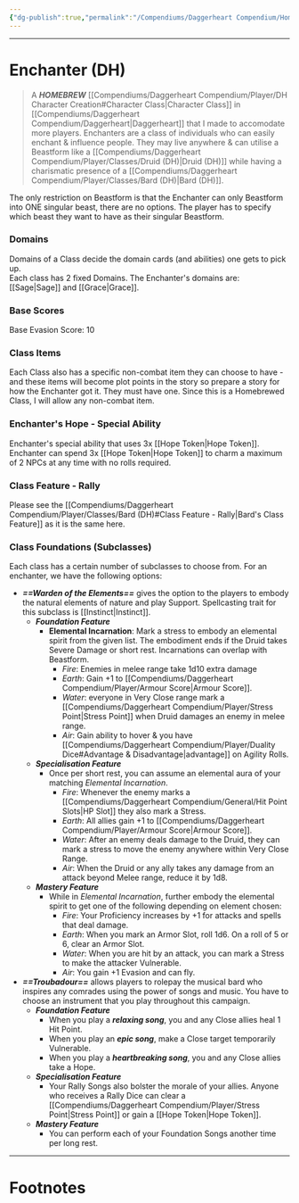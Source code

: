 ```yaml
---
{"dg-publish":true,"permalink":"/Compendiums/Daggerheart Compendium/Homebrew/Enchanter (DH)/","tags":["TTRPG"]}
---
```



---
# Enchanter (DH)
> A ***HOMEBREW*** [[Compendiums/Daggerheart Compendium/Player/DH Character Creation#Character Class\|Character Class]] in [[Compendiums/Daggerheart Compendium/Daggerheart\|Daggerheart]] that I made to accomodate more players.
> Enchanters are a class of individuals who can easily enchant & influence people. They may live anywhere & can utilise a Beastform like a [[Compendiums/Daggerheart Compendium/Player/Classes/Druid (DH)\|Druid (DH)]] while having a charismatic presence of a [[Compendiums/Daggerheart Compendium/Player/Classes/Bard (DH)\|Bard (DH)]].

The only restriction on Beastform is that the Enchanter can only Beastform into ONE singular beast, there are no options. The player has to specify which beast they want to have as their singular Beastform.

### Domains
Domains of a Class decide the domain cards (and abilities) one gets to pick up.  
Each class has 2 fixed Domains.
The Enchanter's domains are: [[Sage\|Sage]] and [[Grace\|Grace]].

### Base Scores
Base Evasion Score: 10

### Class Items
Each Class also has a specific non-combat item they can choose to have - and these items will become plot points in the story so prepare a story for how the Enchanter got it. They must have one. 
Since this is a Homebrewed Class, I will allow any non-combat item.

### Enchanter's Hope - Special Ability
Enchanter's special ability that uses 3x [[Hope Token\|Hope Token]].
Enchanter can spend 3x [[Hope Token\|Hope Token]] to charm a maximum of 2 NPCs at any time with no rolls required.

### Class Feature - Rally
Please see the [[Compendiums/Daggerheart Compendium/Player/Classes/Bard (DH)#Class Feature - Rally\|Bard's Class Feature]] as it is the same here.

### Class Foundations (Subclasses)
Each class has a certain number of subclasses to choose from. For an enchanter, we have the following options:
- ***==Warden of the Elements==*** gives the option to the players to embody the natural elements of nature and play Support. Spellcasting trait for this subclass is [[Instinct\|Instinct]].
	- ***Foundation Feature***
		- **Elemental Incarnation**: Mark a stress to embody an elemental spirit from the given list. The embodiment ends if the Druid takes Severe Damage or short rest. Incarnations can overlap with Beastform.
			- *Fire*: Enemies in melee range take 1d10 extra damage
			- *Earth*: Gain +1 to [[Compendiums/Daggerheart Compendium/Player/Armour Score\|Armour Score]].
			- *Water*: everyone in Very Close range mark a [[Compendiums/Daggerheart Compendium/Player/Stress Point\|Stress Point]] when Druid damages an enemy in melee range.
			- *Air*: Gain ability to hover & you have [[Compendiums/Daggerheart Compendium/Player/Duality Dice#Advantage & Disadvantage\|advantage]] on Agility Rolls.
	- ***Specialisation Feature***
		- Once per short rest, you can assume an elemental aura of your matching *Elemental Incarnation*.
			- *Fire*: Whenever the enemy marks a [[Compendiums/Daggerheart Compendium/General/Hit Point Slots\|HP Slot]] they also mark a Stress.
			- *Earth*: All allies gain +1 to [[Compendiums/Daggerheart Compendium/Player/Armour Score\|Armour Score]].
			- *Water*: After an enemy deals damage to the Druid, they can mark a stress to move the enemy anywhere within Very Close Range.
			- *Air*: When the Druid or any ally takes any damage from an attack beyond Melee range, reduce it by 1d8.
	- ***Mastery Feature***
		- While in *Elemental Incarnation*, further embody the elemental spirit to get one of the following depending on element chosen:
			- *Fire*: Your Proficiency increases by +1 for attacks and spells that deal damage.
			- *Earth*: When you mark an Armor Slot, roll 1d6. On a roll of 5 or 6, clear an Armor Slot.
			- *Water*: When you are hit by an attack, you can mark a Stress to make the attacker Vulnerable.
			- *Air*: You gain +1 Evasion and can fly.
- ***==Troubadour==*** allows players to rolepay the musical bard who inspires any comrades using the power of songs and music. You have to choose an instrument that you play throughout this campaign.
	- ***Foundation Feature***
		- When you play a ***relaxing song***, you and any Close allies heal 1 Hit Point.
		- When you play an ***epic song***, make a Close target temporarily Vulnerable.
		- When you play a ***heartbreaking song***, you and any Close allies take a Hope.
	- ***Specialisation Feature***
		- Your Rally Songs also bolster the morale of your allies. Anyone who receives a Rally Dice can clear a [[Compendiums/Daggerheart Compendium/Player/Stress Point\|Stress Point]] or gain a [[Hope Token\|Hope Token]].
	- ***Mastery Feature***
		- You can perform each of your Foundation Songs another time per long rest.

---
# Footnotes